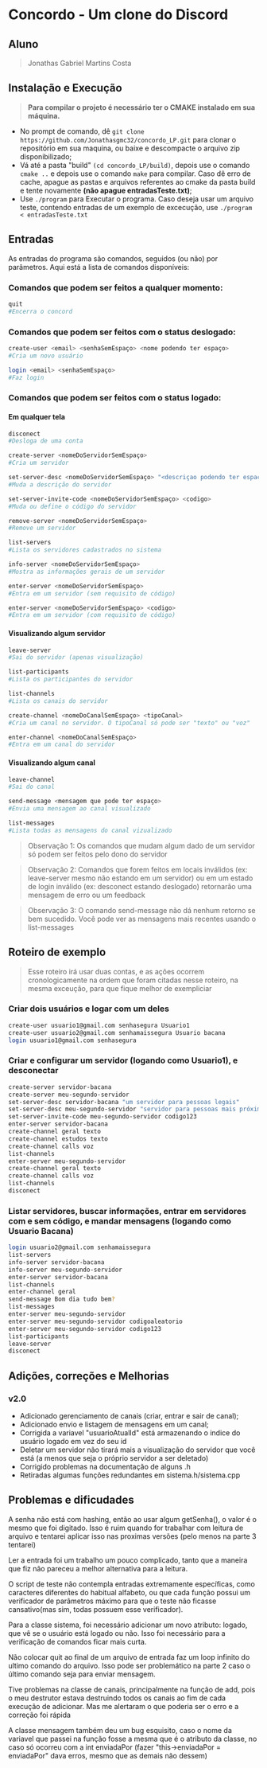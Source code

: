 # Concordo - Um clone do Discord

## Aluno
>Jonathas Gabriel Martins Costa

## Instalação e Execução
> **Para compilar o projeto é necessário ter o CMAKE instalado em sua máquina.**

* No prompt de comando, dê ```git clone https://github.com/Jonathasgmc32/concordo_LP.git``` para clonar o repositório em sua maquina, ou baixe e descompacte o arquivo zip disponibilizado;
* Vá até a pasta "build" ```(cd concordo_LP/build)```, depois use o comando ```cmake ..``` e depois use o comando ```make``` para compilar. Caso dê erro de cache, apague as pastas e arquivos referentes ao cmake da pasta build e tente novamente **(não apague entradasTeste.txt)**;
* Use ```./program``` para Executar o programa. Caso deseja usar um arquivo teste, contendo entradas de um
exemplo de excecução, use ```./program < entradasTeste.txt```

## Entradas

As entradas do programa são comandos, seguidos (ou não) por parâmetros. Aqui está a lista de comandos disponíveis:

<h3> Comandos que podem ser feitos a qualquer momento: </h3>

```bash
quit
#Encerra o concord
```

<h3> Comandos que podem ser feitos com o status deslogado: </h3>

```bash
create-user <email> <senhaSemEspaço> <nome podendo ter espaço>
#Cria um novo usuário

login <email> <senhaSemEspaço>
#Faz login
```

<h3> Comandos que podem ser feitos com o status logado: </h3>

<h4> Em qualquer tela </h4>

```bash
disconect
#Desloga de uma conta

create-server <nomeDoServidorSemEspaço>
#Cria um servidor

set-server-desc <nomeDoServidorSemEspaço> "<descriçao podendo ter espaço>"
#Muda a descrição do servidor

set-server-invite-code <nomeDoServidorSemEspaço> <codigo>
#Muda ou define o código do servidor

remove-server <nomeDoServidorSemEspaço>
#Remove um servidor

list-servers
#Lista os servidores cadastrados no sistema

info-server <nomeDoServidorSemEspaço>
#Mostra as informações gerais de um servidor

enter-server <nomeDoServidorSemEspaço>
#Entra em um servidor (sem requisito de código)

enter-server <nomeDoServidorSemEspaço> <codigo>
#Entra em um servidor (com requisito de código)
```

<h4> Visualizando algum servidor </h4>

```bash
leave-server
#Sai do servidor (apenas visualização)

list-participants
#Lista os participantes do servidor

list-channels
#Lista os canais do servidor

create-channel <nomeDoCanalSemEspaço> <tipoCanal>
#Cria um canal no servidor. O tipoCanal só pode ser "texto" ou "voz"

enter-channel <nomeDoCanalSemEspaço>
#Entra em um canal do servidor
```

<h4> Visualizando algum canal </h4>

```bash
leave-channel
#Sai do canal

send-message <mensagem que pode ter espaço>
#Envia uma mensagem ao canal visualizado

list-messages
#Lista todas as mensagens do canal vizualizado
```
>Observação 1: Os comandos que mudam algum dado de um servidor só podem ser feitos pelo dono do servidor

>Observação 2: Comandos que forem feitos em locais inválidos (ex: leave-server mesmo não estando em um servidor) ou em um estado de login inválido (ex: desconect estando deslogado) retornarão uma mensagem de erro ou um feedback

>Observação 3: O comando send-message não dá nenhum retorno se bem sucedido. Você pode ver as mensagens mais
recentes usando o list-messages

## Roteiro de exemplo

>Esse roteiro irá usar duas contas, e as ações ocorrem cronologicamente na
ordem que foram citadas nesse roteiro, na mesma exceução, para que fique melhor de exempliciar

<h3> Criar dois usuários e logar com um deles</h3>

```bash
create-user usuario1@gmail.com senhasegura Usuario1
create-user usuario2@gmail.com senhamaissegura Usuario bacana
login usuario1@gmail.com senhasegura
```

<h3> Criar e configurar um servidor (logando como Usuario1), e desconectar</h3>

```bash
create-server servidor-bacana
create-server meu-segundo-servidor
set-server-desc servidor-bacana "um servidor para pessoas legais"
set-server-desc meu-segundo-servidor "servidor para pessoas mais próximas"
set-server-invite-code meu-segundo-servidor codigo123
enter-server servidor-bacana
create-channel geral texto
create-channel estudos texto
create-channel calls voz
list-channels
enter-server meu-segundo-servidor
create-channel geral texto
create-channel calls voz
list-channels
disconect
```
<h3> Listar servidores, buscar informações, entrar em servidores com e sem código, e mandar mensagens (logando como Usuario Bacana) </h3>

```bash
login usuario2@gmail.com senhamaissegura
list-servers
info-server servidor-bacana
info-server meu-segundo-servidor
enter-server servidor-bacana
list-channels
enter-channel geral
send-message Bom dia tudo bem?
list-messages
enter-server meu-segundo-servidor
enter-server meu-segundo-servidor codigoaleatorio
enter-server meu-segundo-servidor codigo123
list-participants
leave-server
disconect
```
## Adições, correções e Melhorias

<h3>v2.0</h3>

* Adicionado gerenciamento de canais (criar, entrar e sair de canal);
* Adicionado envio e listagem de mensagens em um canal;
* Corrigida a variavel "usuarioAtualId" está armazenando o indice do usuário logado em vez do seu id
* Deletar um servidor não tirará mais a visualização do servidor que você está (a menos que seja o próprio servidor a ser deletado)
* Corrigido problemas na documentação de alguns .h
* Retiradas algumas funções redundantes em sistema.h/sistema.cpp

## Problemas e dificudades

A senha não está com hashing, então ao usar algum getSenha(), o valor é o mesmo que foi digitado. Isso é ruim quando for trabalhar com leitura de arquivo e tentarei aplicar isso nas proximas versões (pelo menos na parte 3 tentarei)

Ler a entrada foi um trabalho um pouco complicado, tanto que a maneira que fiz não pareceu a melhor alternativa para a leitura.

O script de teste não contempla entradas extremamente específicas, como caracteres diferentes do habitual alfabeto, ou que cada função possui um verificador de parâmetros máximo para que o teste não ficasse cansativo(mas sim, todas possuem esse verificador).

Para a classe sistema, foi necessário adicionar um novo atributo: logado, que vê se o usuário está logado ou não. Isso foi necessário para a verificação de comandos ficar mais curta.

Não colocar quit ao final de um arquivo de entrada faz um loop infinito do ultimo comando do arquivo. Isso pode ser problemático na parte 2 caso o último comando seja para enviar mensagem. 

Tive problemas na classe de canais, principalmente na função de add, pois o meu destrutor estava destruindo
todos os canais ao fim de cada execução de adicionar. Mas me alertaram o que poderia ser o erro e a correção
foi rápida

A classe mensagem também deu um bug esquisito, caso o nome da variavel que passei na função fosse a mesma que é
o atributo da classe, no caso só ocorreu com a int enviadaPor (fazer "this->enviadaPor = enviadaPor" dava erros, mesmo que as demais não dessem)